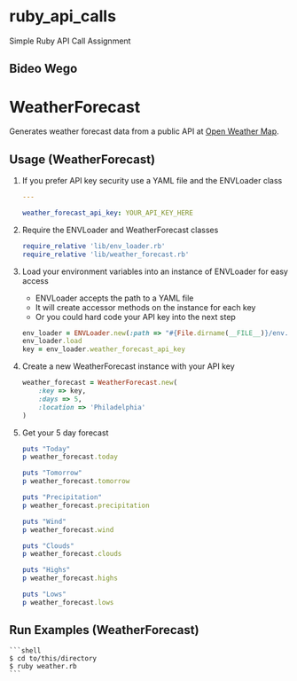 # ruby_api_calls
Simple Ruby API Call Assignment

## Bideo Wego

# WeatherForecast

Generates weather forecast data from a public API at [Open Weather Map][weather].

## Usage (WeatherForecast)

1. If you prefer API key security use a YAML file and the ENVLoader class

	```yaml
	---

	weather_forecast_api_key: YOUR_API_KEY_HERE
	```

1. Require the ENVLoader and WeatherForecast classes

	```ruby
	require_relative 'lib/env_loader.rb'
	require_relative 'lib/weather_forecast.rb'
	```

1. Load your environment variables into an instance of ENVLoader for easy access
	- ENVLoader accepts the path to a YAML file
	- It will create accessor methods on the instance for each key
	- Or you could hard code your API key into the next step

	```ruby
	env_loader = ENVLoader.new(:path => "#{File.dirname(__FILE__)}/env.yaml")
	env_loader.load
	key = env_loader.weather_forecast_api_key
	```

1. Create a new WeatherForecast instance with your API key

	```ruby
	weather_forecast = WeatherForecast.new(
		:key => key,
		:days => 5,
		:location => 'Philadelphia'
	)
	```

1. Get your 5 day forecast

	```ruby
	puts "Today"
	p weather_forecast.today

	puts "Tomorrow"
	p weather_forecast.tomorrow

	puts "Precipitation"
	p weather_forecast.precipitation

	puts "Wind"
	p weather_forecast.wind

	puts "Clouds"
	p weather_forecast.clouds

	puts "Highs"
	p weather_forecast.highs

	puts "Lows"
	p weather_forecast.lows
	```

## Run Examples (WeatherForecast)

	```shell
	$ cd to/this/directory
	$ ruby weather.rb
	```




[weather]: http://openweathermap.org/api
